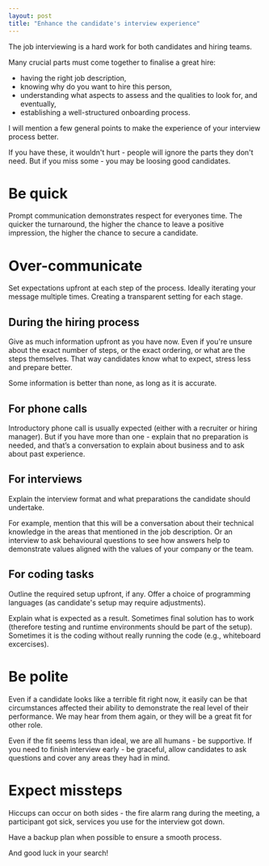 ```yaml
---
layout: post
title: "Enhance the candidate's interview experience"
---
```


The job interviewing is a hard work for both candidates and hiring teams.

Many crucial parts must come together to finalise a great hire:
 - having the right job description, 
 - knowing why do you want to hire this person,
 - understanding what aspects to assess and the qualities to look for, and eventually,
 - establishing a well-structured onboarding process.

I will mention a few general points to make the experience of your interview process better. 

If you have these, it wouldn't hurt - people will ignore the parts they don't need. But if you miss some - you may be loosing good candidates.

# Be quick
Prompt communication demonstrates respect for everyones time. The quicker the turnaround, the higher the chance to leave a positive impression, the higher the chance to secure a candidate. 

# Over-communicate
Set expectations upfront at each step of the process. Ideally iterating your message multiple times. Creating a transparent setting for each stage.
 
## During the hiring process
Give as much information upfront as you have now. Even if you're unsure about the exact number of steps, or the exact ordering, or what are the steps themselves. That way candidates know what to expect, stress less and prepare better.

Some information is better than none, as long as it is accurate.
 
## For phone calls
Introductory phone call is usually expected (either with a recruiter or hiring manager). But if you have more than one - explain that no preparation is needed, and that’s a conversation to explain about business and to ask about past experience.
 
## For interviews
Explain the interview format and what preparations the candidate should undertake.

For example, mention that this will be a conversation about their technical knowledge in the areas that mentioned in the job description. Or an interview to ask behavioural questions to see how answers help to demonstrate values aligned with the values of your company or the team.

## For coding tasks
Outline the required setup upfront, if any. Offer a choice of programming languages (as candidate's setup may require adjustments). 

Explain what is expected as a result. Sometimes final solution has to work (therefore testing and runtime environments should be part of the setup). Sometimes it is the coding without really running the code (e.g., whiteboard excercises).
 
# Be polite
Even if a candidate looks like a terrible fit right now, it easily can be that circumstances affected their ability to demonstrate the real level of their performance. We may hear from them again, or they will be a great fit for other role. 

Even if the fit seems less than ideal, we are all humans - be supportive. If you need to finish interview early - be graceful, allow candidates to ask questions and cover any areas they had in mind.

# Expect missteps
Hiccups can occur on both sides - the fire alarm rang during the meeting, a participant got sick, services you use for the interview got down.

Have a backup plan when possible to ensure a smooth process.

And good luck in your search!
